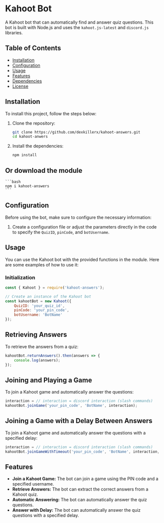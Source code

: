# Kahoot Bot

A Kahoot bot that can automatically find and answer quiz questions. This bot is built with Node.js and uses the `kahoot.js-latest` and `discord.js` libraries.

## Table of Contents
- [Installation](#installation)
- [Configuration](#configuration)
- [Usage](#usage)
- [Features](#features)
- [Dependencies](#dependencies)
- [License](#license)

## Installation

To install this project, follow the steps below:

1. Clone the repository:

    ```bash
    git clone https://github.com/dexkillerx/kahoot-answers.git
    cd kahoot-anwers
    ```

2. Install the dependencies:

    ```bash
    npm install
    ```

## Or download the module

    ```bash
    npm i kahoot-answers
    ```

## Configuration

Before using the bot, make sure to configure the necessary information:

1. Create a configuration file or adjust the parameters directly in the code to specify the `QuizID`, `pinCode`, and `botUsername`.

## Usage

You can use the Kahoot bot with the provided functions in the module. Here are some examples of how to use it:

### Initialization

```javascript
const { Kahoot } = require('kahoot-answers');

// Create an instance of the Kahoot bot
const kahootBot = new Kahoot({
    QuizID: 'your_quiz_id',
    pinCode: 'your_pin_code',
    botUsername: 'BotName'
});
```

## Retrieving Answers

To retrieve the answers from a quiz:

```javascript
kahootBot.returnAnswers().then(answers => {
    console.log(answers);
});
```

## Joining and Playing a Game

To join a Kahoot game and automatically answer the questions:

```javascript
interaction = // interaction = discord interaction (slash commands)
kahootBot.joinGame('your_pin_code', 'BotName', interaction);
```

## Joining a Game with a Delay Between Answers

To join a Kahoot game and automatically answer the questions with a specified delay:

```javascript
interaction = // interaction = discord interaction (slash commands)
kahootBot.joinGameWithTimeout('your_pin_code', 'BotName', interaction, { timeout: 5 });
```

## Features

- **Join a Kahoot Game:** The bot can join a game using the PIN code and a specified username.
- **Retrieve Answers:** The bot can extract the correct answers from a Kahoot quiz.
- **Automatic Answering:** The bot can automatically answer the quiz questions.
- **Answer with Delay:** The bot can automatically answer the quiz questions with a specified delay.
